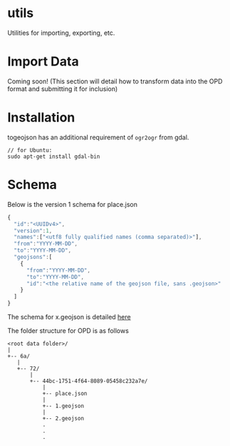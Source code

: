 # utils

Utilities for importing, exporting, etc.

# Import Data

Coming soon! (This section will detail how to transform data into the OPD format and submitting it for inclusion)

# Installation

togeojson has an additional requirement of `ogr2ogr` from gdal.
````
// for Ubuntu:
sudo apt-get install gdal-bin
````

# Schema
Below is the version 1 schema for place.json
````javascript
{
  "id":"<UUIDv4>",
  "version":1,
  "names":["<utf8 fully qualified names (comma separated)>"],
  "from":"YYYY-MM-DD",
  "to":"YYYY-MM-DD",
  "geojsons":[
    {
      "from":"YYYY-MM-DD",
      "to":"YYYY-MM-DD",
      "id":"<the relative name of the geojson file, sans .geojson>"
    }
  ]
}
````
The schema for x.geojson is detailed [here](http://geojson.org/geojson-spec.html)

The folder structure for OPD is as follows
````
<root data folder>/
|
+-- 6a/
   |
   +-- 72/
       |
       +-- 44bc-1751-4f64-8089-05458c232a7e/
           |
           +-- place.json
           |
           +-- 1.geojson
           |
           +-- 2.geojson
           .
           .
           .
````
